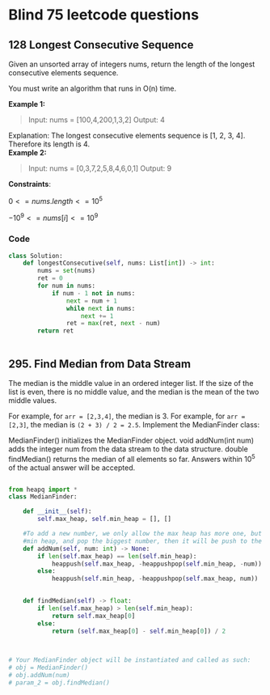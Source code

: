 # Blind 75 leetcode questions

## 128 Longest Consecutive Sequence

Given an unsorted array of integers nums, return the length of the longest consecutive elements sequence.

You must write an algorithm that runs in O(n) time.

**Example 1:**

>Input: nums = [100,4,200,1,3,2]
Output: 4

Explanation: The longest consecutive elements sequence is [1, 2, 3, 4]. Therefore its length is 4.  
**Example 2:**

>Input: nums = [0,3,7,2,5,8,4,6,0,1]
Output: 9

**Constraints**:

$0 <= nums.length <= 10^5$

$-10^9 <= nums[i] <= 10^9$

### Code

```python
class Solution:
    def longestConsecutive(self, nums: List[int]) -> int:
        nums = set(nums)
        ret = 0
        for num in nums:
            if num - 1 not in nums:
                next = num + 1
                while next in nums:
                    next += 1
                ret = max(ret, next - num)
        return ret
 
```

## 295. Find Median from Data Stream

The median is the middle value in an ordered integer list. If the size of the list is even, there is no middle value, and the median is the mean of the two middle values.

For example, for `arr = [2,3,4]`, the median is 3.
For example, for `arr = [2,3]`, the median is `(2 + 3) / 2 = 2.5`.
Implement the MedianFinder class:

MedianFinder() initializes the MedianFinder object.
void addNum(int num) adds the integer num from the data stream to the data structure.
double findMedian() returns the median of all elements so far. Answers within $10^5$ of the actual answer will be accepted.

```python

from heapq import *
class MedianFinder:

    def __init__(self):
        self.max_heap, self.min_heap = [], []

    #To add a new number, we only allow the max heap has more one, but the new number has to be pushed to the 
    #min heap, and pop the biggest number, then it will be push to the max heap.
    def addNum(self, num: int) -> None:
        if len(self.max_heap) == len(self.min_heap):
            heappush(self.max_heap, -heappushpop(self.min_heap, -num))
        else:
            heappush(self.min_heap, -heappushpop(self.max_heap, num))
        

    def findMedian(self) -> float:
        if len(self.max_heap) > len(self.min_heap):
            return self.max_heap[0]
        else:
            return (self.max_heap[0] - self.min_heap[0]) / 2
        


# Your MedianFinder object will be instantiated and called as such:
# obj = MedianFinder()
# obj.addNum(num)
# param_2 = obj.findMedian()
```
